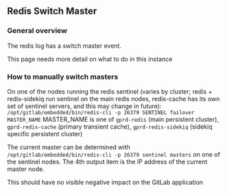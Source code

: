 ## Redis Switch Master

### General overview

The redis log has a switch master event.

This page needs more detail on what to do in this instance

### How to manually switch masters

On one of the nodes running the redis sentinel (varies by cluster; redis + redis-sidekiq run sentinel on the main redis nodes, redis-cache has its own set of sentinel servers, and this may change in future):
`/opt/gitlab/embedded/bin/redis-cli -p 26379 SENTINEL failover MASTER_NAME`
MASTER_NAME is one of `gprd-redis` (main persistent cluster), `gprd-redis-cache` (primary transient cache), `gprd-redis-sidekiq` (sidekiq specific persistent cluster)

The current master can be determined with `/opt/gitlab/embedded/bin/redis-cli -p 26379 sentinel masters` on one of the sentinel nodes.  The 4th output item is the IP address of the current master node.

This should have no visible negative impact on the GitLab application
